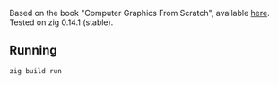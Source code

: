 
Based on the book "Computer Graphics From Scratch", available [here](https://gabrielgambetta.com/computer-graphics-from-scratch/). Tested on zig 0.14.1 (stable).

## Running
```
zig build run
```
